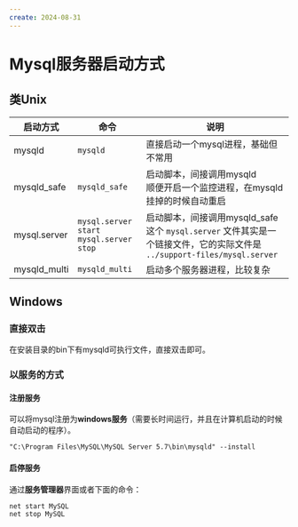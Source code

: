 ```yaml
---
create: 2024-08-31
---
```

# Mysql服务器启动方式

## 类Unix

| 启动方式     | 命令                                          | 说明                                                         |
| ------------ | --------------------------------------------- | ------------------------------------------------------------ |
| mysqld       | `mysqld`                                      | 直接启动一个mysql进程，基础但不常用                          |
| mysqld_safe  | `mysqld_safe`                                 | 启动脚本，间接调用mysqld<br />顺便开启一个监控进程，在mysqld挂掉的时候自动重启 |
| mysql.server | `mysql.server start`<br />`mysql.server stop` | 启动脚本，间接调用mysqld_safe<br />这个 `mysql.server` 文件其实是一个链接文件，它的实际文件是 `../support-files/mysql.server` |
| mysqld_multi | `mysqld_multi`                                | 启动多个服务器进程，比较复杂                                 |

## Windows

### 直接双击

在安装目录的bin下有mysqld可执行文件，直接双击即可。

### 以服务的方式

#### 注册服务

可以将mysql注册为**windows服务**（需要长时间运行，并且在计算机启动的时候自动启动的程序）。

```shell
"C:\Program Files\MySQL\MySQL Server 5.7\bin\mysqld" --install
```

#### 启停服务

通过**服务管理器**界面或者下面的命令：

```shell
net start MySQL
net stop MySQL
```

